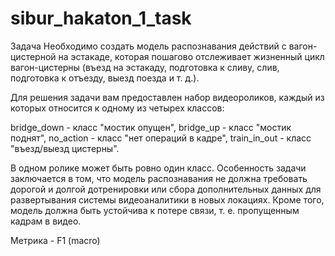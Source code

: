 # sibur_hakaton_1_task
Задача
Необходимо создать модель распознавания действий с вагон-цистерной на эстакаде, которая пошагово отслеживает жизненный цикл вагон-цистерны (въезд на эстакаду, подготовка к сливу, слив, подготовка к отъезду, выезд поезда и т. д.).

Для решения задачи вам предоставлен набор видеороликов, каждый из которых относится к одному из четырех классов:

bridge_down - класс "мостик опущен",
bridge_up - класс "мостик поднят",
no_action - класс "нет операций в кадре",
train_in_out - класс "въезд/выезд цистерны".

В одном ролике может быть ровно один класс. Особенность задачи заключается в том, что модель распознавания не должна требовать дорогой и долгой дотренировки или сбора дополнительных данных для развертывания системы видеоаналитики в новых локациях. Кроме того, модель должна быть устойчива к потере связи, т. е. пропущенным кадрам в видео.

Метрика - F1 (macro)
